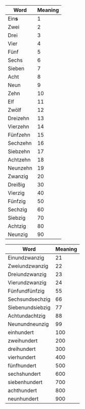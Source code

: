 
| Word     | Meaning |
| -------- | ------- |
| Ein**s** | 1       |
| Zwei     | 2       |
| Drei     | 3       |
| Vier     | 4       |
| Fünf     | 5       |
| Sechs    | 6       |
| Sieben   | 7       |
| Acht     | 8       |
| Neun     | 9       |
| Zehn     | 10      |
| Elf      | 11      |
| Zwölf    | 12      |
| Dreizehn | 13      |
| Vierzehn | 14      |
| Fünfzehn | 15      |
| Sechzehn | 16      |
| Siebzehn | 17      |
| Achtzehn | 18      |
| Neunzehn | 19      |
| Zwanzig  | 20      |
| Dreißig  | 30      |
| Vierzig  | 40      |
| Fünfzig  | 50      |
| Sechzig  | 60      |
| Siebzig  | 70      |
| Achtzig  | 80      |
| Neunzig  | 90      |


| Word             | Meaning |
| ---------------- | ------- |
| Einundzwanzig    | 21      |
| Zweiundzwanzig   | 22      |
| Dreiundzwanzig   | 23      |
| Vierundzwanzig   | 24      |
| Fünfundfünfzig   | 55      |
| Sechsundsechzig  | 66      |
| Siebenundsiebzig | 77      |
| Achtundachtzig   | 88      |
| Neunundneunzig   | 99      |
| einhundert       | 100     |
| zweihundert      | 200     |
| dreihundert      | 300     |
| vierhundert      | 400     |
| fünfhundert      | 500     |
| sechshundert     | 600     |
| siebenhundert    | 700     |
| achthundert      | 800     |
| neunhundert      | 900     |
